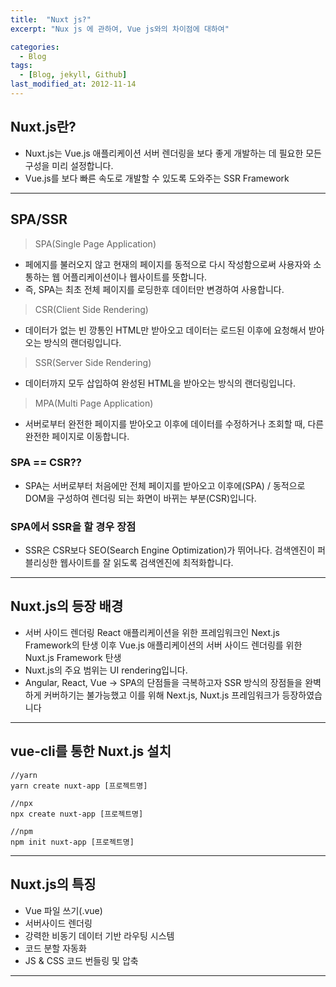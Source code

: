 ```yaml
---
title:  "Nuxt js?"
excerpt: "Nux js 에 관하여, Vue js와의 차이점에 대하여"

categories:
  - Blog
tags:
  - [Blog, jekyll, Github]
last_modified_at: 2012-11-14
---
```

## Nuxt.js란? 

- Nuxt.js는 Vue.js 애플리케이션 서버 렌더링을 보다 좋게 개발하는 데 필요한 모든 구성을 미리 설정합니다.
- Vue.js를 보다 빠른 속도로 개발할 수 있도록 도와주는 SSR Framework

---
## SPA/SSR
> SPA(Single Page Application)
* 페에지를 불러오지 않고 현재의 페이지를 동적으로 다시 작성함으로써 사용자와 소통하는 웹 어플리케이션이나 웹사이트를 뜻합니다. 
* 즉, SPA는 최초 전체 페이지를 로딩한후 데이터만 변경하여 사용합니다.

> CSR(Client Side Rendering)
* 데이터가 없는 빈 깡통인 HTML만 받아오고 데이터는 로드된 이후에 요청해서 받아오는 방식의 랜더링입니다.

> SSR(Server Side Rendering)
* 데이터까지 모두 삽입하여 완성된 HTML을 받아오는 방식의 랜더링입니다.

> MPA(Multi Page Application)
* 서버로부터 완전한 페이지를 받아오고 이후에 데이터를 수정하거나 조회할 때, 다른 완전한 페이지로 이동합니다.

### SPA == CSR??
* SPA는 서버로부터 처음에만 전체 페이지를 받아오고 이후에(SPA) / 동적으로 DOM을 구성하여 렌더링 되는 화면이 바뀌는 부분(CSR)입니다.

### SPA에서 SSR을 할 경우 장점
* SSR은 CSR보다 SEO(Search Engine Optimization)가 뛰어나다. 검색엔진이 퍼블리싱한 웹사이트를 잘 읽도록 검색엔진에 최적화합니다.


---
## Nuxt.js의 등장 배경
* 서버 사이드 렌더링 React 애플리케이션을 위한 프레임워크인 Next.js Framework의 탄생 이후 Vue.js 애플리케이션의 서버 사이드 렌더링를 위한 Nuxt.js Framework 탄생
* Nuxt.js의 주요 범위는 UI rendering입니다.
* Angular, React, Vue -> SPA의 단점들을 극복하고자 SSR 방식의 장점들을 완벽하게 커버하기는 불가능했고 이를 위해 Next.js, Nuxt.js 프레임워크가 등장하였습니다
---

## vue-cli를 통한 Nuxt.js 설치
```vuejs
//yarn
yarn create nuxt-app [프로젝트명]

//npx
npx create nuxt-app [프로젝트명]

//npm
npm init nuxt-app [프로젝트명]
```

---

## Nuxt.js의 특징
* Vue 파일 쓰기(.vue)
* 서버사이드 렌더링
* 강력한 비동기 데이터 기반 라우팅 시스템
* 코드 분할 자동화
* JS & CSS 코드 번들링 및 압축
---

